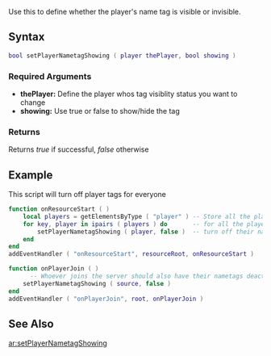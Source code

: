 Use this to define whether the player's name tag is visible or invisible.

Syntax
------

``` lua
bool setPlayerNametagShowing ( player thePlayer, bool showing )
```

### Required Arguments

-   **thePlayer:** Define the player whos tag visiblity status you want to change
-   **showing:** Use true or false to show/hide the tag

### Returns

Returns *true* if successful, *false* otherwise

Example
-------

This script will turn off player tags for everyone

``` lua
function onResourceStart ( )
    local players = getElementsByType ( "player" ) -- Store all the players in the server into a table
    for key, player in ipairs ( players ) do       -- for all the players in the table
        setPlayerNametagShowing ( player, false )  -- turn off their nametag
    end
end
addEventHandler ( "onResourceStart", resourceRoot, onResourceStart )

function onPlayerJoin ( )
      -- Whoever joins the server should also have their nametags deactivated
    setPlayerNametagShowing ( source, false )
end
addEventHandler ( "onPlayerJoin", root, onPlayerJoin )
```

See Also
--------

[ar:setPlayerNametagShowing](/ar:setPlayerNametagShowing.md "wikilink")
